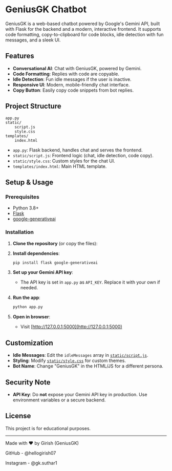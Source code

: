 # GeniusGK Chatbot

GeniusGK is a web-based chatbot powered by Google's Gemini API, built with Flask for the backend and a modern, interactive frontend. It supports code formatting, copy-to-clipboard for code blocks, idle detection with fun messages, and a sleek UI.

## Features

- **Conversational AI**: Chat with GeniusGK, powered by Gemini.
- **Code Formatting**: Replies with code are copyable.
- **Idle Detection**: Fun idle messages if the user is inactive.
- **Responsive UI**: Modern, mobile-friendly chat interface.
- **Copy Button**: Easily copy code snippets from bot replies.

## Project Structure

```
app.py
static/
    script.js
    style.css
templates/
    index.html
```

- `app.py`: Flask backend, handles chat and serves the frontend.
- `static/script.js`: Frontend logic (chat, idle detection, code copy).
- `static/style.css`: Custom styles for the chat UI.
- `templates/index.html`: Main HTML template.

## Setup & Usage

### Prerequisites

- Python 3.8+
- [Flask](https://flask.palletsprojects.com/)
- [google-generativeai](https://pypi.org/project/google-generativeai/)

### Installation

1. **Clone the repository** (or copy the files):

2. **Install dependencies**:
    ```sh
    pip install flask google-generativeai
    ```

3. **Set up your Gemini API key**:
    - The API key is set in `app.py` as `API_KEY`. Replace it with your own if needed.

4. **Run the app**:
    ```sh
    python app.py
    ```

5. **Open in browser**:
    - Visit [http://127.0.0.1:5000](http://127.0.0.1:5000)

## Customization

- **Idle Messages**: Edit the `idleMessages` array in [`static/script.js`](static/script.js).
- **Styling**: Modify [`static/style.css`](static/style.css) for custom themes.
- **Bot Name**: Change "GeniusGK" in the HTML/JS for a different persona.

## Security Note

- **API Key**: Do **not** expose your Gemini API key in production. Use environment variables or a secure backend.

## License

This project is for educational purposes.

---

Made with ❤️ by Girish (GeniusGK)

GitHub - @hellogirish07

Instagram - @gk.suthar1